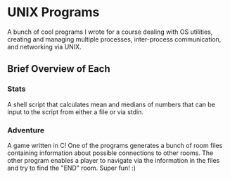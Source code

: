 # UNIX Programs

A bunch of cool programs I wrote for a course dealing with OS utilities, creating and managing multiple processes, inter-process communication, and networking via UNIX.  

## Brief Overview of Each

### Stats

A shell script that calculates mean and medians of numbers that can be input to the script from either a file or via stdin.

### Adventure

A game written in C! One of the programs generates a bunch of room files containing information about possible connections to other rooms. The other program enables a player to navigate via the information in the files and try to find the "END" room. Super fun! :)

